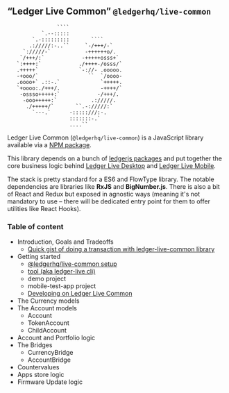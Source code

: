 ## “Ledger Live Common” `@ledgerhq/live-common`

`````
                ````
           `.--:::::
        `.-:::::::::       ````
       .://///:-..``     `-/+++/-`
     `://///-`           -++++++o/.
    `/+++/:`            -+++++osss+`
   `:++++:`            ./++++-/osss/`
   .+++++`             `-://- .ooooo.
   -+ooo/`                ``  `/oooo-
   .oooo+` .::-.`             `+++++.
   `+oooo:./+++/.             -++++/`
    -ossso+++++:`            -/+++/.
     -ooo+++++:`           .://///.
      ./+++++/`       ``.-://///:`
        `---.`      -:::::///:-.
                    :::::::-.`
                    ....``

`````

Ledger Live Common (`@ledgerhq/live-common`) is a JavaScript library available via a [NPM package](https://npmjs.com/@ledgerhq/live-common).

This library depends on a bunch of [ledgerjs packages](https://github.com/LedgerHQ/ledgerjs) and put together the core business logic behind [Ledger Live Desktop](https://github.com/LedgerHQ/ledger-live-desktop) and [Ledger Live Mobile](https://github.com/LedgerHQ/ledger-live-mobile).

The stack is pretty standard for a ES6 and FlowType library. The notable dependencies are libraries like **RxJS** and **BigNumber.js**. There is also a bit of React and Redux but exposed in agnostic ways (meaning it's not mandatory to use – there will be dedicated entry point for them to offer utilities like React Hooks).

### Table of content

- Introduction, Goals and Tradeoffs
  - [Quick gist of doing a transaction with ledger-live-common library](./docs/gist-tx.md)
- Getting started
  - [@ledgerhq/live-common setup](./docs/live-common-setup.md)
  - [tool \(aka ledger-live cli\)](./docs/tool.md)
  - demo project
  - mobile-test-app project
  - [Developing on Ledger Live Common](./docs/developing.md)
- The Currency models
- The Account models
  - Account
  - TokenAccount
  - ChildAccount
- Account and Portfolio logic
- The Bridges
  - CurrencyBridge
  - AccountBridge
- Countervalues
- Apps store logic
- Firmware Update logic
